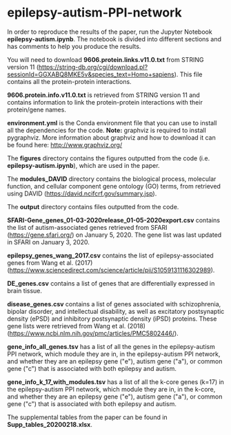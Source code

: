 # epilepsy-autism-PPI-network

In order to reproduce the results of the paper, run the Jupyter Notebook **epilepsy-autism.ipynb**.  The notebook is divided into different sections and has comments to help you produce the results.  

You will need to download **9606.protein.links.v11.0.txt** from STRING version 11 (https://string-db.org/cgi/download.pl?sessionId=GGXABQ8MKE5v&species_text=Homo+sapiens). This file contains all the protein-protein interactions.

**9606.protein.info.v11.0.txt** is retrieved from STRING version 11 and contains information to link the protein-protein interactions with their protein/gene names.

**environment.yml** is the Conda environment file that you can use to install all the dependencies for the code. **Note:** graphviz is required to install pygraphviz. More information about graphviz and how to download it can be found here: http://www.graphviz.org/  

The **figures** directory contains the figures outputted from the code (i.e. **epilepsy-autism.ipynb**), which are used in the paper.  

The **modules_DAVID** directory contains the biological process, molecular function, and cellular component gene ontology (GO) terms, from retrieved using DAVID (https://david.ncifcrf.gov/summary.jsp).  

The **output** directory contains files outputted from the code.  

**SFARI-Gene_genes_01-03-2020release_01-05-2020export.csv** contains the list of autism-associated genes retrieved from SFARI (https://gene.sfari.org/) on January 5, 2020. The gene list was last updated in SFARI on January 3, 2020.

**epilepsy_genes_wang_2017.csv** contains the list of epilepsy-associated genes from Wang et al. (2017) (https://www.sciencedirect.com/science/article/pii/S1059131116302989). 

**DE_genes.csv** contains a list of genes that are differentially expressed in brain tissue.  

**disease_genes.csv** contains a list of genes associated with schizophrenia, bipolar disorder, and intellectual disability, as well as excitatory postsynaptic density (ePSD) and inhibitory postsynaptic density (iPSD) proteins. These gene lists were retrieved from Wang et al. (2018) (https://www.ncbi.nlm.nih.gov/pmc/articles/PMC5802446/).

**gene_info_all_genes.tsv** has a list of all the genes in the epilepsy-autism PPI network, which module they are in, in the epilepsy-autism PPI network, and whether they are an epilepsy gene ("e"), autism gene ("a"), or common gene ("c") that is associated with both epilepsy and autism.

**gene_info_k_17_with_modules.tsv** has a list of all the k-core genes (k=17) in the epilepsy-autism PPI network, which module they are in, in the k-core, and whether they are an epilepsy gene ("e"), autism gene ("a"), or common gene ("c") that is associated with both epilepsy and autism.

The supplemental tables from the paper can be found in **Supp_tables_20200218.xlsx**.
